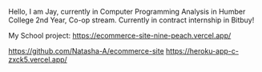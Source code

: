 <!---
zxck5/zxck5 is a ✨ special ✨ repository because its `README.md` (this file) appears on your GitHub profile.
You can click the Preview link to take a look at your changes.
--->

Hello, I am Jay, currently in Computer Programming Analysis in Humber College 2nd Year, Co-op stream.
Currently in contract internship in Bitbuy!


My School project:
https://ecommerce-site-nine-peach.vercel.app/

https://github.com/Natasha-A/ecommerce-site
https://heroku-app-c-zxck5.vercel.app/ 
